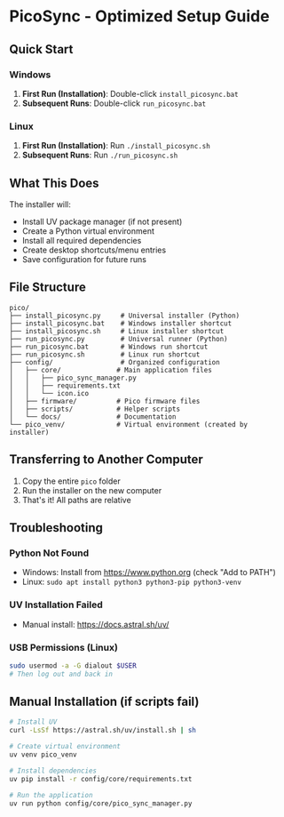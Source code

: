 # PicoSync - Optimized Setup Guide

## Quick Start

### Windows
1. **First Run (Installation)**: Double-click `install_picosync.bat`
2. **Subsequent Runs**: Double-click `run_picosync.bat`

### Linux
1. **First Run (Installation)**: Run `./install_picosync.sh`
2. **Subsequent Runs**: Run `./run_picosync.sh`

## What This Does

The installer will:
- Install UV package manager (if not present)
- Create a Python virtual environment
- Install all required dependencies
- Create desktop shortcuts/menu entries
- Save configuration for future runs

## File Structure

```
pico/
├── install_picosync.py     # Universal installer (Python)
├── install_picosync.bat    # Windows installer shortcut
├── install_picosync.sh     # Linux installer shortcut
├── run_picosync.py         # Universal runner (Python)
├── run_picosync.bat        # Windows run shortcut
├── run_picosync.sh         # Linux run shortcut
├── config/                 # Organized configuration
│   ├── core/              # Main application files
│   │   ├── pico_sync_manager.py
│   │   ├── requirements.txt
│   │   └── icon.ico
│   ├── firmware/          # Pico firmware files
│   ├── scripts/           # Helper scripts
│   └── docs/              # Documentation
└── pico_venv/             # Virtual environment (created by installer)
```

## Transferring to Another Computer

1. Copy the entire `pico` folder
2. Run the installer on the new computer
3. That's it! All paths are relative

## Troubleshooting

### Python Not Found
- Windows: Install from https://www.python.org (check "Add to PATH")
- Linux: `sudo apt install python3 python3-pip python3-venv`

### UV Installation Failed
- Manual install: https://docs.astral.sh/uv/

### USB Permissions (Linux)
```bash
sudo usermod -a -G dialout $USER
# Then log out and back in
```

## Manual Installation (if scripts fail)

```bash
# Install UV
curl -LsSf https://astral.sh/uv/install.sh | sh

# Create virtual environment
uv venv pico_venv

# Install dependencies
uv pip install -r config/core/requirements.txt

# Run the application
uv run python config/core/pico_sync_manager.py
```
